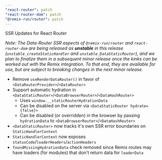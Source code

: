 ```yaml
---
"react-router": patch
"react-router-dom": patch
"@remix-run/router": patch
---
```


SSR Updates for React Router

_Note: The Data-Router SSR aspects of `@remix-run/router` and `react-router-dom` are being released as **unstable** in this release (`unstable_createStaticHandler` and `unstable_DataStaticRouter`), and we plan to finalize them in a subsequent minor release once the kinks can be worked out with the Remix integration. To that end, they are available for use, but are subject to breaking changes in the next minor release._

- Remove `useRenderDataRouter()` in favor of `<DataRouterProvider>`/`<DataRouter>`
- Support automatic hydration in `<DataStaticRouter>`/`<DataBrowserRouter>`/`<DataHashRouter>`
  - Uses `window.__staticRouterHydrationData`
  - Can be disabled on the server via `<DataStaticRouter hydrate={false}>`
  - Can be disabled (or overridden) in the browser by passing `hydrationData` to `<DataBrowserRouter>`/`<DataHashRouter>`
- `<DataStaticRouter>` now tracks it's own SSR error boundaries on `StaticHandlerContext`
- `StaticHandlerContext` now exposes `statusCode`/`loaderHeaders`/`actionHeaders`
- `foundMissingHydrationData` check removed since Remix routes may have loaders (for modules) that don't return data for `loaderData`
